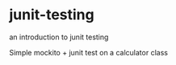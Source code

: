 # junit-testing
an introduction to junit testing 

Simple mockito + junit test on a calculator class
